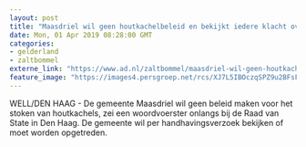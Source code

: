 ```yaml
---
layout: post
title: "Maasdriel wil geen houtkachelbeleid en bekijkt iedere klacht over stank en rook afzonderlijk"
date: Mon, 01 Apr 2019 08:28:00 GMT
categories: 
- gelderland 
- zaltbommel 
externe_link: "https://www.ad.nl/zaltbommel/maasdriel-wil-geen-houtkachelbeleid-en-bekijkt-iedere-klacht-over-stank-en-rook-afzonderlijk~a60c2f76/"
feature_image: "https://images4.persgroep.net/rcs/XJ7L5IBOczqSPZ9u2BFsF9_xBcs/diocontent/108272070/_fitwidth/400/?appId=21791a8992982cd8da851550a453bd7f&quality=0.7"
---
```


WELL/DEN HAAG - De gemeente Maasdriel wil geen beleid maken voor het stoken van houtkachels, zei een woordvoerster onlangs bij de Raad van State in Den Haag. De gemeente wil per handhavingsverzoek bekijken of moet worden opgetreden.
